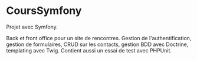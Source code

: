 # CoursSymfony
Projet avec Symfony.

Back et front office pour un site de rencontres. 
Gestion de l'authentification, gestion de formulaires, CRUD sur les contacts, gestion BDD avec Doctrine, templating avec Twig.
Contient aussi un essai de test avec PHPUnit.
